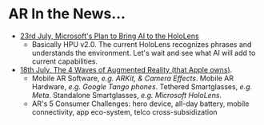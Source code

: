 # AR In the News...

* [23rd July, Microsoft's Plan to Bring AI to the HoloLens](https://www.bloomberg.com/news/articles/2017-07-24/quest-for-ai-leadership-pushes-microsoft-further-into-chip-development)
   * Basically HPU v2.0. The current HoloLens recognizes phrases and understands the environment. Let's wait and see what AI will add to current capabilities.
* [18th July, The 4 Waves of Augmented Reality (that Apple owns)](https://techcrunch.com/2017/07/18/the-four-waves-of-augmented-reality-that-apple-owns/). 
   * Mobile AR Software, *e.g. ARKit, & Camera Effects*. Mobile AR Hardware, *e.g. Google Tango phones*. Tethered Smartglasses, *e.g. Meta*. Standalone Smartglasses, *e.g. Microsoft HoloLens*. 
   * AR's 5 Consumer Challenges: hero device, all-day battery, mobile connectivity, app eco-system, telco cross-subsidization
